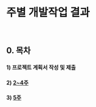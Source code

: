 # 주별 개발작업 결과 
&nbsp;
## 0. 목차
#### 1) 프로젝트 계획서 작성 및 제출
#### 2) [2~4주](Week4/index.md)
#### 3) [5주](Week5/index.md)
